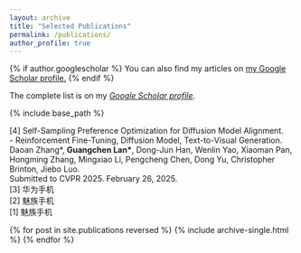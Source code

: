 ```yaml
---
layout: archive
title: "Selected Publications"
permalink: /publications/
author_profile: true
---
```


{% if author.googlescholar %}
  You can also find my articles on <u><a href="{{author.googlescholar}}">my Google Scholar profile</a>.</u>
{% endif %}

The complete list is on my *[Google Scholar profile](https://scholar.google.com/citations?user=0OkYBPQAAAAJ&hl=en&authuser=1)*.

{% include base_path %}

<html>
<head>
<style>
ol {
  counter-reset: num 5;
  list-style: none;
  li::before{
  counter-increment: num -1;
  content: '['counter(num)'] ';
  }
  padding-left: 0;
}
</style>
</head>

<body>
<ol>
    <li>Self-Sampling Preference Optimization for Diffusion Model Alignment. <br />
        - Reinforcement Fine-Tuning, Diffusion Model, Text-to-Visual Generation. <br />
        Daoan Zhang*, <strong>Guangchen Lan*</strong>, Dong-Jun Han, Wenlin Yao, Xiaoman Pan, Hongming Zhang, Mingxiao Li, Pengcheng Chen, Dong Yu, Christopher Brinton, Jiebo Luo. <br />
        Submitted to CVPR 2025. February 26, 2025.
    </li>
    <li>华为手机</li>
    <li>魅族手机</li>
    <li>魅族手机</li>
</ol>
</body>
</html>

{% for post in site.publications reversed %}
  {% include archive-single.html %}
{% endfor %}
